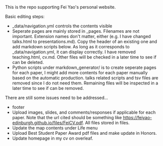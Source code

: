 This is the repo supporting Fei Yao's personal website.

Basic editing steps:
- \_data/navigation.yml controls the contents visible
- Seperate pages are mainly stored in \_pages. Filenames are not important. Extension names don't matter, either (e.g. I have changed talks.html to presentations.md). Copy the header of an existing one and add markdown scripts below. As long as it corresponds to \_data/navigation.yml, it can display correctly. I have removed teaching.html, cv.md. Other files will be checked in a later time to see if can be deleted.
- Python scripts under markdown_generator/ is to create seperate pages for each paper, I might add more contents for each paper manually based on the automatic production. talks related scripts and tsv files are removed since I do not need them. Remaining files will be inspected in a later time to see if can be removed.

There are still some issues need to be addressed...
- footer
- Upload images, slides, and comments/responses if applicable for each paper. Note that the url cited should be something like https://feiyao-edinburgh.github.io/files/FeiCV.pdf. All files stored in files.
- Update the map contents under Life menu
- Upload Best Student Paper Award pdf files and make update in Honors.
- Update homepage in my cv on overleaf.